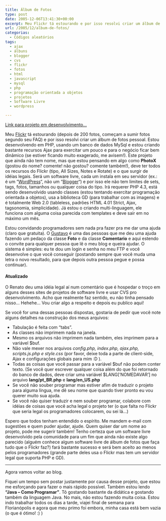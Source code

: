 ```yaml
---
title: Álbum de Fotos
type: post
date: 2005-12-06T13:41:30+00:00
excerpt: Meu Flickr tá estourando e por isso resolvi criar um álbum de fotos pessoal que disponibilizarei como software livre. Estou desenvolvendo em PHP, com um banco de dados MySql e estou criando bastante recursos Ajax para exercitar um pouco e para o negócio ficar bem dinâmico.
url: /2005/12/album-de-fotos/
categorias:
  - Códigos aleatórios
tags:
  - ajax
  - álbuns
  - blogger
  - cvs
  - flickr
  - fotos
  - html
  - javascript
  - mysql
  - php
  - programação orientada a objetos
  - projetos
  - Software Livre
  - wordpress

---
```

[Link para projeto em desenvolvimento…][1]

Meu [Flickr][2] tá estourando (depois de 200 fotos, começam a sumir fotos segundo seu FAQ) e por isso resolvi criar um álbum de fotos pessoal. Estou desenvolvendo em PHP, usando um banco de dados MySql e estou criando bastante recursos Ajax para exercitar um pouco e para o negócio ficar bem dinâmico (se estiver ficando muito exagerado, me avisem!). Este projeto que ainda não tem nome, mas que estou pensando em algo como **PhotoX** (gostou do nome? comente! não gostou? comente também!), deve ter todos os recursos do Flickr (tipo, All Sizes, Notes e Rotate) e o que surgir de idéias legais. Será um software livre, cada um instala em seu servidor (ex.: é um “[WordPress][3]“, não um “[Blogger][4]“) e por isso ele não tem limites de sets, tags, fotos, tamanhos ou qualquer coisa do tipo. Irá requerer PHP 4.3, está sendo desenvolvido usando classes (estou tentando exercitar programação orientada a objetos), usa a biblioteca GD (para trabalhar com as imagens) e é totalmente Web 2.0 (tableless, padrões HTML 4.01 Strict, Ajax, tagsonomia, simplicidade). Já estou o criando multi-linguagem, ele funciona com alguma coisa parecida com templates e deve sair em no máximo um mês.

Estou convidando programadores sem nada pra fazer pra me dar uma ajuda (claro que gratuita). O [Gustavo][5] é uma das pessoas que me deu uma ajuda fazendo um pedaço da classe **Foto** e da classe **Comentario** e aqui estendo o convite para qualquer pessoa que lê o meu blog e queira ajudar. O sistema é simples: eu te dou um login e senha no meu FTP e você desenvolve o que você conseguir (postando sempre que você muda uma letra o novo resultado, para que depois outra pessoa pegue e possa continuar).

<div>
  <h4>
    Atualizado
  </h4>

  <p>
    O Renato deu uma idéia legal aí num comentário que é hospedar o troço em alguns desses sites de projetos de software livre e usar CVS pro desenvolvimento. Acho que realmente faz sentido, eu não tinha pensado nisso… Hehehe… Vou criar algo a respeito e depois eu publico aqui!
  </p>
</div>

Se você for uma dessas pessoas dispostas, gostaria de pedir que você note alguns detalhes na construção dos meus arquivos:

  * Tabulação é feita com “tabs”.
  * As classes não imprimem nada na janela.
  * Mesmo os arquivos não imprimem nada também, eles imprimem para a variável $buf.
  * Não vale mexer nos arquivos _config.php, index.php, ajax.php, scripts.js.php e style.css_ (por favor, deixe toda a parte de client-side, Ajax e configurações globais para mim :D ).
  * Todas as coisas que você passar para a variável $buf não podem conter texto. (Se você quer escrever qualquer coisa além do que foi retornado do banco de dados, deve criar uma variável $LANG[‘NOMEDAVAR’] no arquivo **lang/pt_BR.php** e **lang/en_US.php**
  * Se você não souber programar mas estiver afim de traduzir o projeto para alguma língua, me dê seu nome que quando tiver pronto eu vou querer muito sua ajuda.
  * Se você não quiser traduzir e nem souber programar, colabore com idéias de coisas que você acha legal o projeto ter (o que falta no Flickr que seria legal os programadores colocarem, ou sei lá…)

Espero que todos tenham entendido o espírito. Me mandem e-mail com sugestões e quem puder ajudar, ajude. Quem quiser dar um nome ao projeto, pode me sugerir também! Tenho certeza que um software livre desenvolvido pela comunidade para um fim que ainda não existe algo parecido (alguém conhece algum software livre de álbum de fotos que faça tudo que o Flickr faz?) fará bastante sucesso e será bem aceito ao menos pelos programadores (grande parte deles usa o Flickr mas tem um servidor legal que suporta PHP e GD).

* * *

Agora vamos voltar ao blog.

Fiquei um tempo sem postar justamente por causa desse projeto, que estou me esforçando para fazer o mais rápido possível. Também estou lendo **“Java – Como Programar”**. Tô gostando bastante da didática e gostando também da linguagem Java. No mais, não estou fazendo muita coisa. Estou indo trabalhar todos os dias a tarde, viajei final de semana para Florianópolis e agora que meu primo foi embora, minha casa está bem vazia (o que é ótimo! :) )

 [1]: http://fotos.tiagomadeira.net
 [2]: http://www.flickr.com
 [3]: http://www.wordpress.org
 [4]: http://www.blogger.com
 [5]: http://gustavocustodio.sosphp.com

